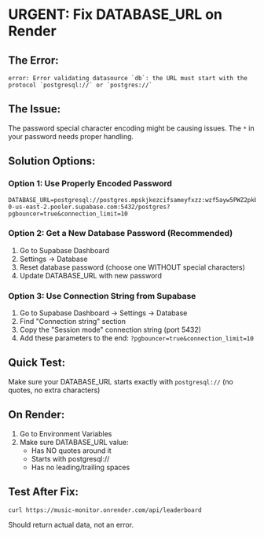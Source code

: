 # URGENT: Fix DATABASE_URL on Render

## The Error:
```
error: Error validating datasource `db`: the URL must start with the protocol `postgresql://` or `postgres://`
```

## The Issue:
The password special character encoding might be causing issues. The `*` in your password needs proper handling.

## Solution Options:

### Option 1: Use Properly Encoded Password
```
DATABASE_URL=postgresql://postgres.mpskjkezcifsameyfxzz:wzf5ayw5PWZ2pkb%2Akzd@aws-0-us-east-2.pooler.supabase.com:5432/postgres?pgbouncer=true&connection_limit=10
```

### Option 2: Get a New Database Password (Recommended)
1. Go to Supabase Dashboard
2. Settings → Database
3. Reset database password (choose one WITHOUT special characters)
4. Update DATABASE_URL with new password

### Option 3: Use Connection String from Supabase
1. Go to Supabase Dashboard → Settings → Database
2. Find "Connection string" section
3. Copy the "Session mode" connection string (port 5432)
4. Add these parameters to the end: `?pgbouncer=true&connection_limit=10`

## Quick Test:
Make sure your DATABASE_URL starts exactly with `postgresql://` (no quotes, no extra characters)

## On Render:
1. Go to Environment Variables
2. Make sure DATABASE_URL value:
   - Has NO quotes around it
   - Starts with postgresql://
   - Has no leading/trailing spaces

## Test After Fix:
```bash
curl https://music-monitor.onrender.com/api/leaderboard
```

Should return actual data, not an error.